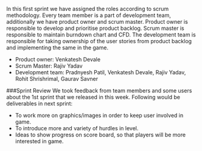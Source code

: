 In this first sprint we have assigned the roles according to scrum methodology. Every team member is a part of development team, additionally we have product owner and scrum master. 
Product owner is responsible to develop and prioritise product backlog. 
Scrum master is responsible to maintain burndown chart and CFD. 
The development team is responsible for taking ownership of the user stories from product backlog and implementing the same in the game.

* Product owner: Venkatesh Devale
* Scrum Master: Rajiv Yadav
* Development team: Pradnyesh Patil, Venkatesh Devale, Rajiv Yadav, Rohit Shrishrimal, Gaurav Savner

###Sprint Review
We took feedback from team members and some users about the 1st sprint that we released in this week. Following would be deliverables in next sprint:

* To work more on graphics/images in order to keep user involved in game.
* To introduce more and variety of hurdles in level.
* Ideas to show progress on score board, so that players will be more interested in game.
